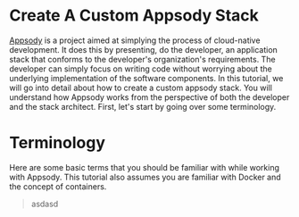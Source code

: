 # Create A Custom Appsody Stack
<a href="https://appsody.dev/docs">Appsody</a> is a project aimed at simplying the process of cloud-native development. It does this by presenting, do the developer, an application stack that conforms to the developer's organization's requirements. The developer can simply focus on writing code without worrying about the underlying implementation of the software components. In this tutorial, we will go into detail about how to create a custom appsody stack. You will understand how Appsody works from the perspective of both the developer and the stack architect. First, let's start by going over some terminology.

# Terminology
Here are some basic terms that you should be familiar with while working with Appsody. This tutorial also assumes you are familiar with Docker and the concept of containers.

> asdasd
